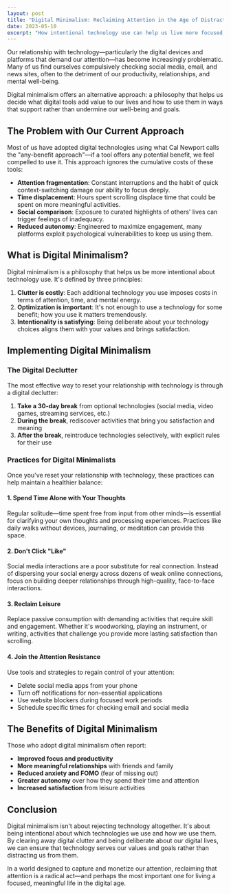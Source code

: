 ```yaml
---
layout: post
title: "Digital Minimalism: Reclaiming Attention in the Age of Distraction"
date: 2023-05-10
excerpt: "How intentional technology use can help us live more focused, meaningful lives in an increasingly connected world."
---
```


Our relationship with technology—particularly the digital devices and platforms that demand our attention—has become increasingly problematic. Many of us find ourselves compulsively checking social media, email, and news sites, often to the detriment of our productivity, relationships, and mental well-being.

Digital minimalism offers an alternative approach: a philosophy that helps us decide what digital tools add value to our lives and how to use them in ways that support rather than undermine our well-being and goals.

## The Problem with Our Current Approach

Most of us have adopted digital technologies using what Cal Newport calls the "any-benefit approach"—if a tool offers any potential benefit, we feel compelled to use it. This approach ignores the cumulative costs of these tools:

- **Attention fragmentation**: Constant interruptions and the habit of quick context-switching damage our ability to focus deeply.
- **Time displacement**: Hours spent scrolling displace time that could be spent on more meaningful activities.
- **Social comparison**: Exposure to curated highlights of others' lives can trigger feelings of inadequacy.
- **Reduced autonomy**: Engineered to maximize engagement, many platforms exploit psychological vulnerabilities to keep us using them.

## What is Digital Minimalism?

Digital minimalism is a philosophy that helps us be more intentional about technology use. It's defined by three principles:

1. **Clutter is costly**: Each additional technology you use imposes costs in terms of attention, time, and mental energy.
2. **Optimization is important**: It's not enough to use a technology for some benefit; how you use it matters tremendously.
3. **Intentionality is satisfying**: Being deliberate about your technology choices aligns them with your values and brings satisfaction.

## Implementing Digital Minimalism

### The Digital Declutter

The most effective way to reset your relationship with technology is through a digital declutter:

1. **Take a 30-day break** from optional technologies (social media, video games, streaming services, etc.)
2. **During the break**, rediscover activities that bring you satisfaction and meaning
3. **After the break**, reintroduce technologies selectively, with explicit rules for their use

### Practices for Digital Minimalists

Once you've reset your relationship with technology, these practices can help maintain a healthier balance:

#### 1. Spend Time Alone with Your Thoughts

Regular solitude—time spent free from input from other minds—is essential for clarifying your own thoughts and processing experiences. Practices like daily walks without devices, journaling, or meditation can provide this space.

#### 2. Don't Click "Like"

Social media interactions are a poor substitute for real connection. Instead of dispersing your social energy across dozens of weak online connections, focus on building deeper relationships through high-quality, face-to-face interactions.

#### 3. Reclaim Leisure

Replace passive consumption with demanding activities that require skill and engagement. Whether it's woodworking, playing an instrument, or writing, activities that challenge you provide more lasting satisfaction than scrolling.

#### 4. Join the Attention Resistance

Use tools and strategies to regain control of your attention:

- Delete social media apps from your phone
- Turn off notifications for non-essential applications
- Use website blockers during focused work periods
- Schedule specific times for checking email and social media

## The Benefits of Digital Minimalism

Those who adopt digital minimalism often report:

- **Improved focus and productivity**
- **More meaningful relationships** with friends and family
- **Reduced anxiety and FOMO** (fear of missing out)
- **Greater autonomy** over how they spend their time and attention
- **Increased satisfaction** from leisure activities

## Conclusion

Digital minimalism isn't about rejecting technology altogether. It's about being intentional about which technologies we use and how we use them. By clearing away digital clutter and being deliberate about our digital lives, we can ensure that technology serves our values and goals rather than distracting us from them.

In a world designed to capture and monetize our attention, reclaiming that attention is a radical act—and perhaps the most important one for living a focused, meaningful life in the digital age.

